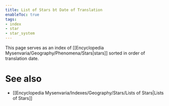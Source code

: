 ```yaml
---
title: List of Stars bt Date of Translation
enableToc: true
tags:
- index
- star
- star_system
---
```


This page serves as an index of [[Encyclopedia Mysenvaria/Geography/Phenomena/Stars|stars]] sorted in order of translation date.

# See also
- [[Encyclopedia Mysenvaria/Indexes/Geography/Stars/Lists of Stars|Lists of Stars]]
